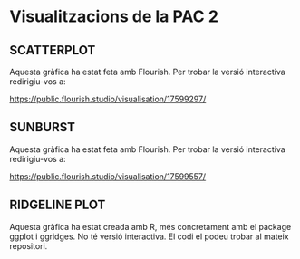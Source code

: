 # Visualitzacions de la PAC 2

## SCATTERPLOT
Aquesta gràfica ha estat feta amb Flourish. Per trobar la versió interactiva redirigiu-vos a:

  https://public.flourish.studio/visualisation/17599297/

## SUNBURST
Aquesta gràfica ha estat feta amb Flourish. Per trobar la versió interactiva redirigiu-vos a:

  https://public.flourish.studio/visualisation/17599557/

## RIDGELINE PLOT
Aquesta gràfica ha estat creada amb R, més concretament amb el package ggplot i ggridges. No té versió interactiva.
El codi el podeu trobar al mateix repositori.

